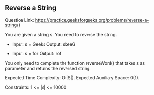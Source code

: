 ## Reverse a String 

Question Link: https://practice.geeksforgeeks.org/problems/reverse-a-string/1

You are given a string s. You need to reverse the string.

- Input:
s = Geeks
Output: skeeG

- Input:
s = for
Output: rof

You only need to complete the function reverseWord() that takes s as parameter and returns the reversed string.

Expected Time Complexity: O(|S|).
Expected Auxiliary Space: O(1).

Constraints:
1 <= |s| <= 10000

